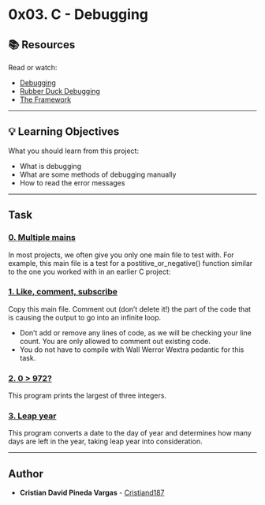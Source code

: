 # 0x03. C - Debugging

## :books: Resources
Read or watch:
* [Debugging](https://intranet.hbtn.io/rltoken/iADtJa-KkjYI56m-cQyWIw)
* [Rubber Duck Debugging](https://intranet.hbtn.io/rltoken/sS_CVV32moC3tyEImNCvig)
* [The Framework](https://intranet.hbtn.io/rltoken/hOysHXgZuRhbwunauqFK6Q)

---
## :bulb: Learning Objectives
What you should learn from this project:

* What is debugging
* What are some methods of debugging manually
* How to read the error messages

---
## Task

### [0. Multiple mains](./0-main.c)
In most projects, we often give you only one main file to test with. For example, this main file is a test for a postitive_or_negative() function similar to the one you worked with in an earlier C project:


### [1. Like, comment, subscribe](./1-main.c)
Copy this main file. Comment out (don’t delete it!) the part of the code that is causing the output to go into an infinite loop.
 * Don’t add or remove any lines of code, as we will be checking your line count. You are only allowed to comment out existing code.
 * You do not have to compile with 
Wall 
Werror 
Wextra 
pedantic for this task.


### [2. 0 > 972?](./2-largest_number.c)
This program prints the largest of three integers.


### [3. Leap year](./3-print_remaining_days.c)
This program converts a date to the day of year and determines how many days are left in the year, taking leap year into consideration.

---

## Author
* **Cristian David Pineda Vargas** - [Cristiand187](https://github.com/Cristiand187)